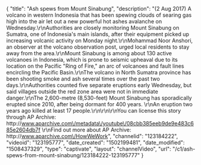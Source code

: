 {
    "title": "Ash spews from Mount Sinabung",
    "description": "(2 Aug 2017) A volcano in western Indonesia that has been spewing clouds of searing gas high into the air let out a new powerful hot ashes avalanche on Wednesday.\r\nAuthorities are closely monitoring Mount Sinabung on Sumatra, one of Indonesia's main islands, after their equipment picked up increasing volcanic activity on Monday night.\r\nMohammad Noor Anshori, an observer at the volcano observation post, urged local residents to stay away from the area.\r\nMount Sinabung is among about 130 active volcanoes in Indonesia, which is prone to seismic upheaval due to its location on the Pacific \"Ring of Fire,\" an arc of volcanoes and fault lines encircling the Pacific Basin.\r\nThe volcano in North Sumatra province has been shooting smoke and ash several times over the past two days.\r\nAuthorities counted five separate eruptions early Wednesday, but said villages outside the red zone area were not in immediate danger.\r\nThe 2,600-metre (8,530-feet) Mount Sinabung has sporadically erupted since 2010, after being dormant for 400 years. \r\nAn eruption two years ago killed at least 17 people.\r\n\r\n\r\nYou can license this story through AP Archive: http:\/\/www.aparchive.com\/metadata\/youtube\/08cbb385eeb9de9e483c685e2604db7f \r\nFind out more about AP Archive: http:\/\/www.aparchive.com\/HowWeWork",
    "channelid": "123184222",
    "videoid": "123195777",
    "date_created": "1502199481",
    "date_modified": "1508437329",
    "type": "captivate",
    "layout": "channelVideo",
    "url": "\/c1\/ash-spews-from-mount-sinabung\/123184222-123195777"
}